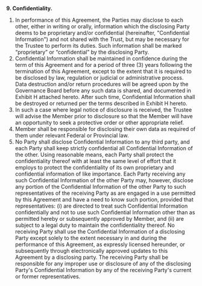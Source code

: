 ## 
**9. Confidentiality.**

1. In performance of this Agreement, the Parties may disclose to each other, either in writing or orally, information which the disclosing Party deems to be proprietary and/or confidential (hereinafter, "Confidential Information") and not shared with the Trust, but may be necessary for the Trustee to perform its duties. Such information shall be marked “proprietary” or “confidential” by the disclosing Party.
2. Confidential Information shall be maintained in confidence during the term of this Agreement and for a period of three (3) years following the termination of this Agreement, except to the extent that it is required to be disclosed by law, regulation or judicial or administrative process. Data destruction and/or return procedures will be agreed upon by the Governance Board before any such data is shared, and documented in Exhibit H attached hereto. After such time, Confidential Information shall be destroyed or returned per the terms described in Exhibit H hereto.
3. In such a case where legal notice of disclosure is received, the Trustee will advise the Member prior to disclosure so that the Member will have an opportunity to seek a protective order or other appropriate relief. 
4. Member shall be responsible for disclosing their own data as required of them under relevant Federal or Provincial law.
5. No Party shall disclose Confidential Information to any third party, and each Party shall keep strictly confidential all Confidential Information of the other. Using reasonable means, each Party shall protect the confidentiality thereof with at least the same level of effort that it employs to protect the confidentiality of its own proprietary and confidential information of like importance. Each Party receiving any such Confidential Information of the other Party may, however, disclose any portion of the Confidential Information of the other Party to such representatives of the receiving Party as are engaged in a use permitted by this Agreement and have a need to know such portion, provided that representatives: (i) are directed to treat such Confidential Information confidentially and not to use such Confidential Information other than as permitted hereby or subsequently approved by Member, and (ii) are subject to a legal duty to maintain the confidentiality thereof. No receiving Party shall use the Confidential Information of a disclosing Party except solely to the extent necessary in and during the performance of this Agreement, as expressly licensed hereunder, or subsequently through electronically approved updates to this Agreement by a disclosing party. The receiving Party shall be responsible for any improper use or disclosure of any of the disclosing Party's Confidential Information by any of the receiving Party's current or former representatives.
